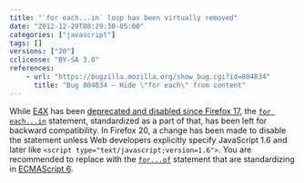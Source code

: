 ```yaml
---
title: "`for each...in` loop has been virtually removed"
date: "2012-12-29T08:29:30-05:00"
categories: ["javascript"]
tags: []
versions: ["20"]
cclicense: "BY-SA 3.0"
references:
    - url: "https://bugzilla.mozilla.org/show_bug.cgi?id=804834"
      title: "Bug 804834 – Hide \"for each\" from content"
---
```

While [E4X](https://developer.mozilla.org/en-US/docs/E4X) has been [deprecated and disabled since Firefox 17](https://www.fxsitecompat.com/en-CA/docs/2012/e4x-has-been-disabled/), the [`for each...in`](https://developer.mozilla.org/en-US/docs/Web/JavaScript/Reference/Statements/for_each...in) statement, standardized as a part of that, has been left for backward compatibility. In Firefox 20, a change has been made to disable the statement unless Web developers explicitly specify JavaScript 1.6 and later like `<script type="text/javascript;version=1.6">`. You are recommended to replace with the [`for...of`](https://developer.mozilla.org/en-US/docs/Web/JavaScript/Reference/Statements/for...of) statement that are standardizing in [ECMAScript 6](https://developer.mozilla.org/en-US/docs/Web/JavaScript/ECMAScript_6_support_in_Mozilla).
